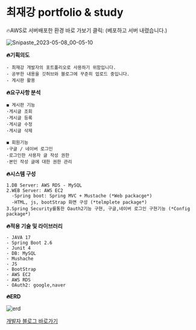 # 최재강 portfolio & study
🔥AWS로 서버배포한 환경 바로 가보기 클릭: (베포하고 서버 내렸습니다.)

![Snipaste_2023-05-08_00-05-10](https://user-images.githubusercontent.com/100588597/236685649-93e95eb3-a116-416c-abc8-137ccca0e6fa.png)

**🔥기획의도**

```
- 최재강 개발자의 포트폴리오로 사용하기 위함입니다.
- 공부한 내용을 깃허브와 블로그에 꾸준히 업로드 중입니다.
- 게시판 활용
```
**🔥요구사항 분석**

``` 
◼ 게시판 기능
·게시글 조회
·게시글 등록
·게시글 수정
·게시글 삭제
```
``` 
◼ 회원기능
·구글 / 네이버 로그인
·로그인한 사용자 글 작성 권한
·본인 작성 글에 대한 권한 관리
```

**🔥시스템 구성**

```
1.DB Server: AWS RDS - MySQL
2.WEB Server: AWS EC2
  -Spring boot: Spring MVC + Mustache (*Web packacge*)
  -HTML, js, bootStrap 화면 구성 (*telmplete package*)
3.Spring Security를통한 Oauth2기능 구현, 구글,네이버 로그인 구현기능 (*Config package*)
```

**🔥적용 기술 및 라이브러리**

```
- JAVA 17
- Spring Boot 2.6
- Junit 4
- DB: MySQL
- Mushache
- JS
- BootStrap
- AWS EC2
- AWS RDS
- OAuth2: google,naver
```

**🔥ERD**

![erd](https://user-images.githubusercontent.com/100588597/236685379-4cc4657a-dff9-4a8e-a5ba-93f98a036ec9.png)




[개발자 블로그 바로가기](https://keyboardwarrior.tistory.com/)
